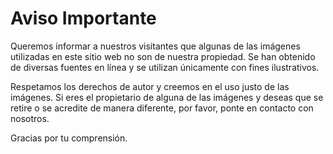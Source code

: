 # Aviso Importante

Queremos informar a nuestros visitantes que algunas de las imágenes utilizadas en este sitio web no son de nuestra propiedad. Se han obtenido de diversas fuentes en línea y se utilizan únicamente con fines ilustrativos.

Respetamos los derechos de autor y creemos en el uso justo de las imágenes. Si eres el propietario de alguna de las imágenes y deseas que se retire o se acredite de manera diferente, por favor, ponte en contacto con nosotros.

Gracias por tu comprensión.
